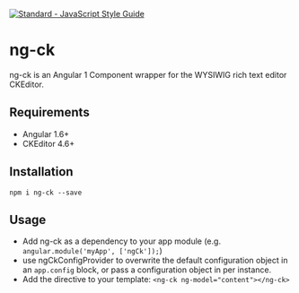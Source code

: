 [![Standard - JavaScript Style Guide](https://img.shields.io/badge/code%20style-standard-brightgreen.svg)](http://standardjs.com/)

# ng-ck

ng-ck is an Angular 1 Component wrapper for the WYSIWIG rich text editor CKEditor.

## Requirements

- Angular 1.6+
- CKEditor 4.6+

## Installation

`npm i ng-ck --save`

## Usage

- Add ng-ck as a dependency to your app module (e.g. `angular.module('myApp', ['ngCk']);`)
- use ngCkConfigProvider to overwrite the default configuration object in an `app.config` block, or pass a configuration object in per instance.
- Add the directive to your template: `<ng-ck ng-model="content"></ng-ck>`